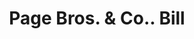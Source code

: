 ---
doi: 10.7916/D82V3T9C
date_other: '1890'
date_other_textual: 1890-1899
form: printed ephemera
genre:
- Invoices
name:
- Page Bros. & Co.
object_in_context_url: https://biggert.cul.columbia.edu/items/view/ave_biggert_01793
subject_hierarchical_geographic:
- Boston, Massachusetts, United States
subject_name:
- Page Bros. & Co.
title: Page Bros. & Co.. Bill
sort_title: Page Bros. & Co.. Bill
call_number: ave_biggert_01793
coordinates:
- 42.35805555555556,-71.06361111111111
pid: ave_biggert_01793
identifiers: ave_biggert_01793
thumbnail: https://derivativo-2.library.columbia.edu/iiif/2/ldpd:490831/full/!256,256/0/native.jpg
permalink: "/biggert/ave_biggert_01793/"
layout: iiif-image-page
---